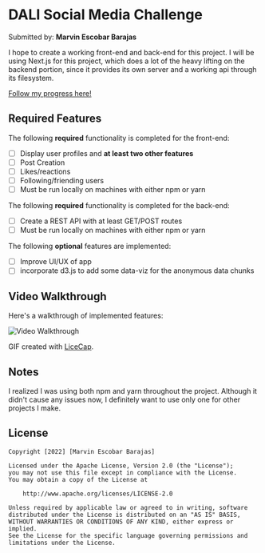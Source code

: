 # DALI Social Media Challenge

Submitted by: **Marvin Escobar Barajas**

I hope to create a working front-end and back-end for this project. I will
be using Next.js for this project, which does a lot of the heavy lifting on 
the backend portion, since it provides its own server and a working api 
through its filesystem.

[Follow my progress here!](https://github.com/Marvinesc3/social-media-challenge-dali/blob/main/todo.md)

## Required Features

The following **required** functionality is completed for the front-end:

* [ ] Display user profiles and **at least two other features**
* [ ] Post Creation
* [ ] Likes/reactions
* [ ] Following/friending users
* [ ] Must be run locally on machines with either npm or yarn

The following **required** functionality is completed for the back-end:

* [ ] Create a REST API with at least GET/POST routes
* [ ] Must be run locally on machines with either npm or yarn

The following **optional** features are implemented:

* [ ] Improve UI/UX of app
* [ ] incorporate d3.js to add some data-viz for the anonymous data chunks

## Video Walkthrough

Here's a walkthrough of implemented features:

<img src='app_recording.gif' title='Video Walkthrough' width='' alt='Video Walkthrough' />

<!-- Replace this with whatever GIF tool you used! -->
GIF created with [LiceCap](http://www.cockos.com/licecap/).  
<!-- Other options include:
[Kap](https://getkap.co/) for macOS
[ScreenToGif](https://www.screentogif.com/) for Windows
[peek](https://github.com/phw/peek) for Linux. -->

## Notes
I realized I was using both npm and yarn throughout the project. Although it didn't cause any issues now, I definitely want to use only one for other projects I make.

## License

    Copyright [2022] [Marvin Escobar Barajas]

    Licensed under the Apache License, Version 2.0 (the "License");
    you may not use this file except in compliance with the License.
    You may obtain a copy of the License at

        http://www.apache.org/licenses/LICENSE-2.0

    Unless required by applicable law or agreed to in writing, software
    distributed under the License is distributed on an "AS IS" BASIS,
    WITHOUT WARRANTIES OR CONDITIONS OF ANY KIND, either express or implied.
    See the License for the specific language governing permissions and
    limitations under the License.
